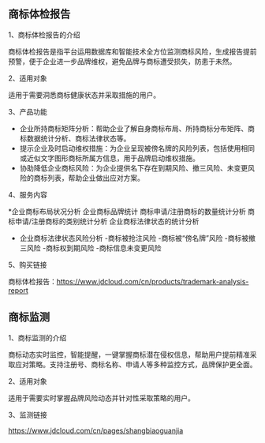 ## 商标体检报告

1、商标体检报告的介绍

商标体检报告是指平台运用数据库和智能技术全方位监测商标风险，生成报告提前预警，便于企业进一步品牌维权，避免品牌与商标遭受损失，防患于未然。

2、适用对象

适用于需要洞悉商标健康状态并采取措施的用户。

3、产品功能

- 企业所持商标矩阵分析：帮助企业了解自身商标布局、所持商标分布矩阵、商标数据统计分析、商标法律状态等。
- 提示企业及时启动维权措施：为企业呈现被傍名牌的风险列表，包括使用相同或近似文字图形商标所属方信息，用于品牌启动维权措施。
- 协助降低企业商标风险：为企业提供名下存在到期风险、撤三风险、未变更风险的商标列表，帮助企业做出应对方案。

4、服务内容

*企业商标布局状况分析
  企业商标品牌统计 
  商标申请/注册商标的数量统计分析 
  商标申请/注册商标的类别统计分析 
  企业商标法律状态的统计分析 
- 企业商标法律状态风险分析 
 -商标被抢注风险 
 -商标被“傍名牌”风险 
 -商标被撤三风险 
 -商标权到期风险 
 -商标信息未变更风险
 
5、购买链接

商标体检报告：https://www.jdcloud.com/cn/products/trademark-analysis-report

## 商标监测

1、商标监测的介绍

商标动态实时监控，智能提醒，一键掌握商标潜在侵权信息，帮助用户提前精准采取应对策略。支持注册号、商标名称、申请人等多种监控方式，品牌保护更全面。

2、适用对象

适用于需要实时掌握品牌风险动态并针对性采取策略的用户。

3、监测链接

https://www.jdcloud.com/cn/pages/shangbiaoguanjia
